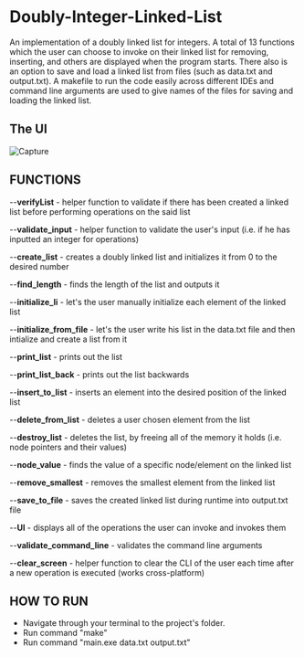 # Doubly-Integer-Linked-List

An implementation of a doubly linked list for integers. A total of 13 functions which the user can choose to invoke on their linked list for removing, inserting, and others are displayed when the program starts. There also is an option to save and load a linked list from files (such as data.txt and output.txt). A makefile to run the code easily across different IDEs and command line arguments are used to give names of the files for saving and loading the linked list.



The UI 
---
![Capture](https://github.com/user-attachments/assets/e9d2fb7b-7d00-493a-92af-96756e29cdd8)


FUNCTIONS
---

--**verifyList** - helper function to validate if there has been created a linked list before performing operations on the said list

--**validate_input** - helper function to validate the user's input (i.e. if he has inputted an integer for operations)

--**create_list** - creates a doubly linked list and initializes it from 0 to the desired number

--**find_length** - finds the length of the list and outputs it

--**initialize_li** - let's the user manually initialize each element of the linked list

--**initialize_from_file** - let's the user write his list in the data.txt file and then intialize and create a list from it

--**print_list** - prints out the list

--**print_list_back** - prints out the list backwards

--**insert_to_list** - inserts an element into the desired position of the linked list

--**delete_from_list** - deletes a user chosen element from the list

--**destroy_list** - deletes the list, by freeing all of the memory it holds (i.e. node pointers and their values)

--**node_value** - finds the value of a specific node/element on the linked list

--**remove_smallest** - removes the smallest element from the linked list

--**save_to_file** - saves the created linked list during runtime into output.txt file

--**UI** - displays all of the operations the user can invoke and invokes them

--**validate_command_line** - validates the command line arguments

--**clear_screen** - helper function to clear the CLI of the user each time after a new operation is executed (works cross-platform)


HOW TO RUN
---

* Navigate through your terminal to the project's folder.
* Run command "make"
* Run command "main.exe data.txt output.txt"
